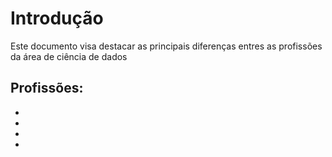 # Introdução
Este documento visa destacar as principais diferenças entres as profissões da área de ciência de dados

## Profissões:

-
-
-
-